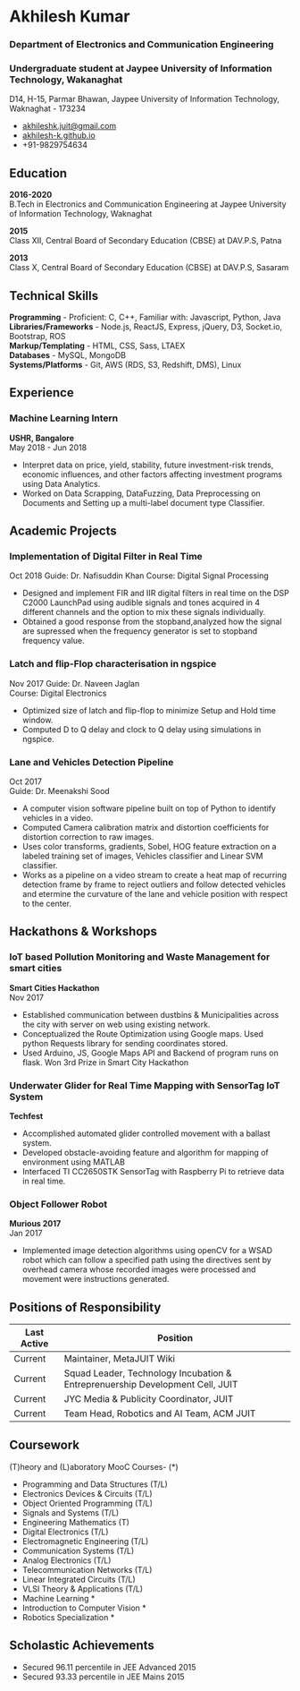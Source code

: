 # Akhilesh Kumar
### Department of Electronics and Communication Engineering
### Undergraduate student at Jaypee University of Information Technology, Wakanaghat
D14, H-15, Parmar Bhawan, Jaypee University of Information Technology, Waknaghat - 173234
* akhileshk.juit@gmail.com
* [akhilesh-k.github.io](http://akhilesh-k.github.io/)
* +91-9829754634

## Education

**2016-2020**  
B.Tech in Electronics and Communication Engineering at Jaypee University of Information Technology, Waknaghat

**2015**  
Class XII, Central Board of Secondary Education (CBSE) at DAV.P.S, Patna

**2013**  
Class X, Central Board of Secondary Education (CBSE) at DAV.P.S, Sasaram

## Technical Skills
**Programming** - Proficient: C, C++, Familiar with: Javascript, Python, Java  
**Libraries/Frameworks** - Node.js, ReactJS, Express, jQuery, D3, Socket.io, Bootstrap, ROS  
**Markup/Templating** - HTML, CSS, Sass, LTAEX  
**Databases** - MySQL, MongoDB <br>
**Systems/Platforms** - Git, AWS (RDS, S3, Redshift, DMS), Linux

## Experience

### Machine Learning Intern
**USHR, Bangalore**  
May 2018 - Jun 2018     
+ Interpret data on price, yield, stability, future investment-risk trends, economic influences, and other factors affecting investment programs using Data Analytics.
+ Worked on Data Scrapping, DataFuzzing, Data Preprocessing on Documents and Setting up a multi-label document type Classifier.

## Academic Projects

### Implementation of Digital Filter in Real Time
Oct 2018
Guide: Dr. Nafisuddin Khan
Course: Digital Signal Processing
* Designed and implement FIR and IIR digital filters in real time on the DSP C2000 LaunchPad using audible signals and tones acquired in 4 different channels and the option to mix these signals individually.
* Obtained a good response from the stopband,analyzed how the signal are supressed when the frequency generator is set to stopband frequency value.

### Latch and flip-Flop characterisation in ngspice
Nov 2017
Guide: Dr. Naveen Jaglan<br>
Course: Digital Electronics
* Optimized size of latch and flip-flop to minimize Setup and Hold time window.
* Computed D to Q delay and clock to Q delay using simulations in ngspice.

### Lane and Vehicles Detection Pipeline
Oct 2017  
Guide: Dr. Meenakshi Sood
* A computer vision software pipeline built on top of Python to identify vehicles in a video.
* Computed Camera calibration matrix and distortion coefficients for distortion correction to raw images.
* Uses color transforms, gradients, Sobel, HOG feature extraction on a labeled training set of images, Vehicles classifier and Linear SVM classifier.
* Works as a pipeline on a video stream to create a heat map of recurring detection frame by frame to reject outliers and follow detected vehicles and etermine the curvature of the lane and vehicle position with respect to the center.


## Hackathons & Workshops

### IoT based Pollution Monitoring and Waste Management for smart cities
**Smart Cities Hackathon**  
Nov 2017  
+ Established communication between dustbins & Municipalities across the city with server on web using existing network.
+ Conceptualized the Route Optimization using Google maps. Used python Requests library for sending coordinates stored.
+ Used Arduino, JS, Google Maps API and Backend of program runs on flask. Won 3rd Prize in Smart City Hackathon

### Underwater Glider for Real Time Mapping with SensorTag IoT System
**Techfest**
+ Accomplished automated glider controlled movement with a ballast system.
+ Developed obstacle-avoiding feature and algorithm for mapping of environment using MATLAB
+ Interfaced TI CC2650STK SensorTag with Raspberry Pi to retrieve data in real time.

### Object Follower Robot
**Murious 2017**  
Jan 2017  
- Implemented image detection algorithms using openCV for a WSAD robot which can follow a specified path using the directives sent by overhead camera whose recorded images were processed and movement were instructions generated.

## Positions of Responsibility

| Last Active | Position |
|---|---|
| Current | Maintainer, MetaJUIT Wiki |
| Current | Squad Leader, Technology Incubation & Entreprenuership Development Cell, JUIT |  
| Current | JYC Media & Publicity Coordinator, JUIT |  
| Current | Team Head, Robotics and AI Team, ACM JUIT |  

## Coursework
(T)heory and (L)aboratory MooC Courses- (*)

- Programming and Data Structures (T/L)
- Electronics Devices & Circuits (T/L)
- Object Oriented Programming (T/L)
- Signals and Systems (T/L)
- Engineering Mathematics (T)
- Digital Electronics (T/L)
- Electromagnetic Engineering (T/L)
- Communication Systems (T/L)
- Analog Electronics (T/L)
- Telecommunication Networks (T/L)
- Linear Integrated Circuits (T/L)
- VLSI Theory & Applications (T/L)
- Machine Learning *
- Introduction to Computer Vision *
- Robotics Specialization *


## Scholastic Achievements

- Secured 96.11 percentile in JEE Advanced 2015
- Secured 93.33 percentile in JEE Mains 2015


